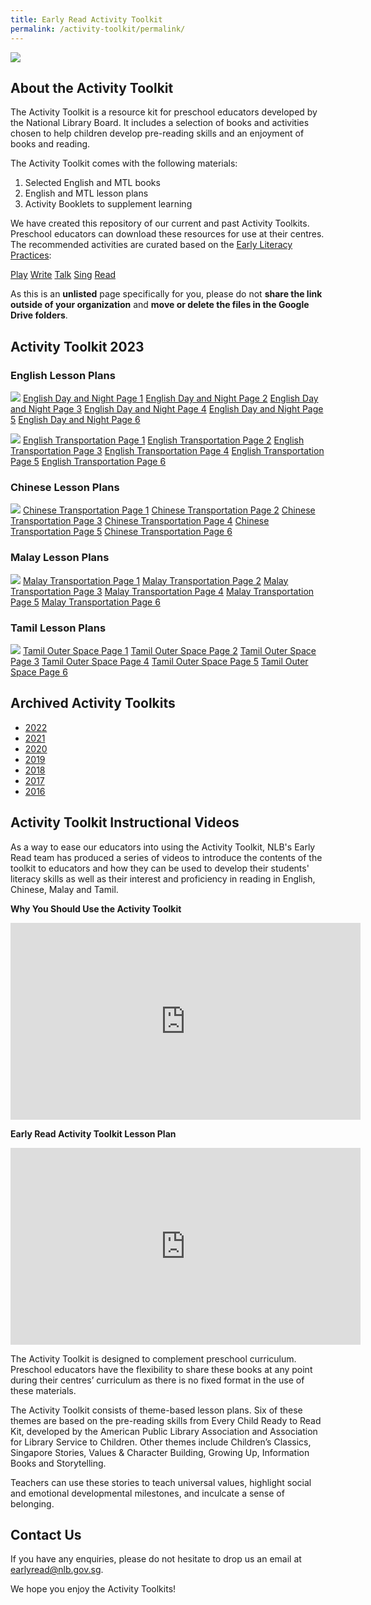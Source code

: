 ```yaml
---
title: Early Read Activity Toolkit
permalink: /activity-toolkit/permalink/
---
```

![](/images/activity-toolkit-thumbnails/Activity%20Toolkit%20Thumbnail.png)

## About the Activity Toolkit

The Activity Toolkit is a resource kit for preschool educators developed by the National Library Board. It includes a selection of books and activities chosen to help children develop pre-reading skills and an enjoyment of books and reading. 

The Activity Toolkit comes with the following materials:
1.	Selected English and MTL books
2.	English and MTL lesson plans 
3.	Activity Booklets to supplement learning

We have created this repository of our current and past Activity Toolkits. Preschool educators can download these resources for use at their centres.  The recommended activities are curated based on the  [Early Literacy Practices](https://childrenandteens.nlb.gov.sg/diy-resources/preschool/preschool-main):

[Play](https://childrenandteens.nlb.gov.sg/earlylit-play)
[Write](https://childrenandteens.nlb.gov.sg/earlylit-write)
[Talk](https://childrenandteens.nlb.gov.sg/earlylit-talk)
[Sing](https://childrenandteens.nlb.gov.sg/earlylit-sing)
[Read](https://childrenandteens.nlb.gov.sg/earlylit-read)

As this is an **unlisted** page specifically for you, please do not **share the link outside of your organization** and **move or delete the files in the Google Drive folders**. 

##    Activity Toolkit 2023

### English Lesson Plans 

![](/images/activity-toolkit-thumbnails/English%20DN.png)
[English Day and Night Page 1](https://go.gov.sg/englishdayandnightpage1)
[English Day and Night Page 2](https://go.gov.sg/englishdayandnightpage2)
[English Day and Night Page 3](https://go.gov.sg/englishdayandnightpage3)
[English Day and Night Page 4](https://go.gov.sg/englishdayandnightpage4)
[English Day and Night Page 5](https://go.gov.sg/englishdayandnightpage5)
[English Day and Night Page 6](https://go.gov.sg/englishdayandnightpage6)


![](/images/activity-toolkit-thumbnails/English%20Transportation.png)
[English Transportation Page 1](https://go.gov.sg/englishtransportationpage1)
[English Transportation Page 2](https://go.gov.sg/englishtransportationpage2)
[English Transportation Page 3](https://go.gov.sg/englishtransportationpage3)
[English Transportation Page 4](https://go.gov.sg/englishtransportationpage4)
[English Transportation Page 5](https://go.gov.sg/englishtransportationpage5)
[English Transportation Page 6](https://go.gov.sg/englishtransportationpage6)

### Chinese Lesson Plans

![](/images/activity-toolkit-thumbnails/Chinese%20Transportation.png)
[Chinese Transportation Page 1](https://go.gov.sg/chinesetransportationpage1)
[Chinese Transportation Page 2](https://go.gov.sg/chinesetransportationpage2)
[Chinese Transportation Page 3](https://go.gov.sg/chinesetransportationpage3)
[Chinese Transportation Page 4](https://go.gov.sg/chinesetransportationpage4)
[Chinese Transportation Page 5](https://go.gov.sg/chinesetransportationpage5)
[Chinese Transportation Page 6](https://go.gov.sg/chinesetransportationpage6)

### Malay Lesson Plans
![](/images/activity-toolkit-thumbnails/Malay%20Vroom%20Vroom%20Zoom%20Zoom.png)
[Malay Transportation Page 1](https://go.gov.sg/malaytransportationpage1)
[Malay Transportation Page 2](https://go.gov.sg/malaytransportationpage2)
[Malay Transportation Page 3](https://go.gov.sg/malaytransportationpage3)
[Malay Transportation Page 4](https://go.gov.sg/malaytransportationpage4)
[Malay Transportation Page 5](https://go.gov.sg/malaytransportationpage5)
[Malay Transportation Page 6](https://go.gov.sg/malaytransportationpage6)

### Tamil Lesson Plans
![](/images/activity-toolkit-thumbnails/Tamil%20Blast%20Off.png)
[Tamil Outer Space Page 1](https://go.gov.sg/tamilouterspacepage1)
[Tamil Outer Space Page 2](https://go.gov.sg/tamilouterspacepage2)
[Tamil Outer Space Page 3](https://go.gov.sg/tamilouterspacepage3)
[Tamil Outer Space Page 4](https://go.gov.sg/tamilouterspacepage4)
[Tamil Outer Space Page 5](https://go.gov.sg/tamilouterspacepage5)
[Tamil Outer Space Page 6](https://go.gov.sg/tamilouterspacepage6)


## Archived Activity Toolkits

* [2022](https://drive.google.com/drive/folders/1rGAfbWnxwLL5L-Lqd1d3n-4FRwEUv_nP)
* [2021](https://drive.google.com/drive/folders/1sed8i-M3rWde95OE-LouU18NbFkR9ST6?usp=sharing) 
* [2020](https://drive.google.com/drive/folders/1m1NLWN7fcd09ClX5mMKRdh35iw44dHn5?usp=sharing)
* [2019](https://drive.google.com/drive/folders/1O3raqbrrQGhwPf5bog3omRCHG6hUAt9M?usp=sharing)
* [2018](https://drive.google.com/drive/folders/1FIVaxK1siyLMZjHbQ8dA9jzOUsuqnaOY?usp=sharing)
* [2017](https://drive.google.com/drive/folders/1RCY54rDwkH-e5EtcKZFsoijbPK_fDmDn?usp=sharing)
* [2016](https://drive.google.com/drive/folders/19puD-lILPJy3ILnI_WYNyeXCvMTrgKzs?usp=sharing)

## Activity Toolkit Instructional Videos

As a way to ease our educators into using the Activity Toolkit, NLB's Early Read team has produced a series of videos to introduce the contents of the toolkit to educators and how they can be used to develop their students' literacy skills as well as their interest and proficiency in reading in English, Chinese, Malay and Tamil. 

**Why You Should Use the Activity Toolkit**


<iframe width="560" height="315" src="https://www.youtube.com/embed/PykFtd8rIws" title="YouTube video player" frameborder="0" allow="accelerometer; autoplay; clipboard-write; encrypted-media; gyroscope; picture-in-picture" allowfullscreen></iframe>


**Early Read Activity Toolkit Lesson Plan**


<iframe width="560" height="315" src="https://www.youtube.com/embed/UN_8Lc_w5fU" title="YouTube video player" frameborder="0" allow="accelerometer; autoplay; clipboard-write; encrypted-media; gyroscope; picture-in-picture" allowfullscreen></iframe>

The Activity Toolkit is designed to complement preschool curriculum. Preschool educators have the flexibility to share these books at any point during their centres’ curriculum as there is no fixed format in the use of these materials.

The Activity Toolkit consists of theme-based lesson plans. Six of these themes are based on the pre-reading skills from Every Child Ready to Read Kit, developed by the American Public Library Association and Association for Library Service to Children. Other themes include Children’s Classics, Singapore Stories, Values & Character Building, Growing Up, Information Books and Storytelling. 

Teachers can use these stories to teach universal values, highlight social and emotional developmental milestones, and inculcate a sense of belonging.


## Contact Us
If you have any enquiries, please do not hesitate to drop us an email at earlyread@nlb.gov.sg. 

We hope you enjoy the Activity Toolkits!